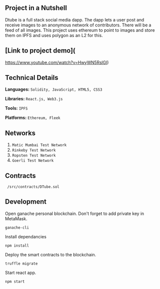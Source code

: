## Project in a Nutshell
Dtube is a full stack social media dapp. The dapp lets a user post and receive images to an anonymous network of contributors. There will be a feed of all images. This project uses ethereum to point to images and store them on IPFS and uses polygon as an L2 for this. 

## [Link to project demo](
https://www.youtube.com/watch?v=HwyWN5RslGI)
## Technical Details
**Languages:**
```Solidity, JavaScript, HTML5, CSS3```

**Libraries:** 
```React.js, Web3.js```

**Tools:** 
```IPFS```

**Platforms:** 
```Ethereum, Fleek```

## Networks
1. ```Matic Mumbai Test Network```
2. ```Rinkeby Test Network```
3. ```Ropsten Test Network```
4. ```Goerli Test Network```

## Contracts
` /src/contracts/DTube.sol`

## Development
Open ganache personal blockchain. Don't forget to add private key in MetaMask.

```
ganache-cli
```

Install dependancies

```
npm install
```

Deploy the smart contracts to the blockchain.

```
truffle migrate
```

Start react app.

```
npm start
```
